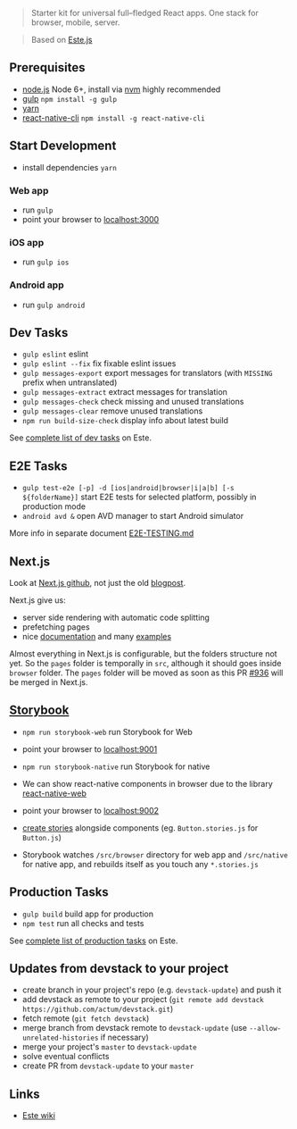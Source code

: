 > Starter kit for universal full–fledged React apps. One stack for browser, mobile, server.

> Based on [Este.js](https://github.com/este/este)

## Prerequisites

- [node.js](http://nodejs.org) Node 6+, install via [nvm](https://github.com/creationix/nvm) highly recommended
- [gulp](http://gulpjs.com/) `npm install -g gulp`
- [yarn](https://yarnpkg.com/en/docs/install)
- [react-native-cli](http://facebook.github.io/react-native/docs/getting-started.html) `npm install -g react-native-cli`

## Start Development

- install dependencies `yarn`

### Web app
- run `gulp`
- point your browser to [localhost:3000](http://localhost:3000)

### iOS app
- run `gulp ios`

### Android app
- run `gulp android`

## Dev Tasks

- `gulp eslint` eslint
- `gulp eslint --fix` fix fixable eslint issues
- `gulp messages-export` export messages for translators (with `MISSING` prefix when untranslated)
- `gulp messages-extract` extract messages for translation
- `gulp messages-check` check missing and unused translations
- `gulp messages-clear` remove unused translations
- `npm run build-size-check` display info about latest build

See [complete list of dev tasks](https://github.com/este/este/tree/af909fce150201a7355a52321f555df8af7994f5#dev-tasks) on Este.

## E2E Tasks
- `gulp test-e2e [-p] -d [ios|android|browser|i|a|b] [-s ${folderName}]` start E2E tests for selected platform, possibly in production mode
- `android avd &` open AVD manager to start Android simulator


More info in separate document [E2E-TESTING.md](https://github.com/actum/devstack/blob/master/E2E-TESTING.md)

## Next.js
Look at [Next.js github](https://github.com/zeit/next.js/), not just the old [blogpost](https://zeit.co/blog/next).

Next.js give us:
- server side rendering with automatic code splitting
- prefetching pages
- nice [documentation](https://github.com/zeit/next.js/blob/master/readme.md) and many [examples](https://github.com/zeit/next.js/tree/master/examples)

Almost everything in Next.js is configurable, but the folders structure not yet. So the `pages` folder is temporally in `src`, although it should goes inside `browser` folder. The `pages` folder will be moved as soon as this PR [#936](https://github.com/zeit/next.js/pull/936/) will be merged in Next.js.

## [Storybook](https://github.com/storybooks/react-storybook)
- `npm run storybook-web` run Storybook for Web
- point your browser to [localhost:9001](http://localhost:9001)
- `npm run storybook-native` run Storybook for native
- We can show react-native components in browser due to the library [react-native-web](https://github.com/necolas/react-native-web)
- point your browser to [localhost:9002](http://localhost:9002)

- [create stories](https://getstorybook.io/docs/react-storybook/basics/writing-stories) alongside components (eg. `Button.stories.js` for `Button.js`)
- Storybook watches `/src/browser` directory for web app and `/src/native` for native app, and rebuilds itself as you touch any `*.stories.js`


## Production Tasks

- `gulp build` build app for production
- `npm test` run all checks and tests

See [complete list of production tasks](https://github.com/este/este/tree/af909fce150201a7355a52321f555df8af7994f5#production-tasks) on Este.

## Updates from devstack to your project

- create branch in your project's repo (e.g. `devstack-update`) and push it
- add devstack as remote to your project (`git remote add devstack https://github.com/actum/devstack.git`)
- fetch remote (`git fetch devstack`)
- merge branch from devstack remote to `devstack-update` (use `--allow-unrelated-histories` if necessary)
- merge your project's `master` to `devstack-update`
- solve eventual conflicts
- create PR from `devstack-update` to your `master`

## Links

- [Este wiki](https://github.com/este/este/wiki)
